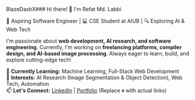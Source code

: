 BlazeDashX### Hi there! 👋 I'm Refat Md. Labbi  

🚀 Aspiring Software Engineer | 💻 CSE Student at AIUB | 🔍 Exploring AI & Web Tech  

I'm passionate about **web development, AI research, and software engineering**. Currently, I'm working on **freelancing platforms, compiler design, and AI-based image processing**. Always eager to learn, build, and explore cutting-edge tech!  

🌱 **Currently Learning:** Machine Learning, Full-Stack Web Development  
🎯 **Interests:** AI Research (Image Segmentation & Object Detection), Web Tech, Automation  
📫 **Let's Connect:** [LinkedIn](#) | [Portfolio](#) (Replace `#` with actual links)
